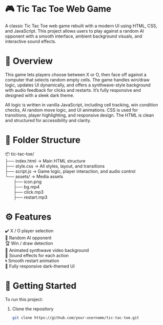 # 🎮 Tic Tac Toe Web Game  
A classic Tic Tac Toe web game rebuilt with a modern UI using HTML, CSS, and JavaScript. This project allows users to play against a random AI opponent with a smooth interface, ambient background visuals, and interactive sound effects.

# 📝 Overview  
This game lets players choose between X or O, then face off against a computer that selects random empty cells. The game handles win/draw logic, updates UI dynamically, and offers a synthwave-style background with audio feedback for clicks and restarts. It’s fully responsive and designed with a sleek dark theme.

All logic is written in vanilla JavaScript, including cell tracking, win condition checks, AI random move logic, and UI animations. CSS is used for transitions, player highlighting, and responsive design. The HTML is clean and structured for accessibility and clarity.

# 📁 Folder Structure  
📦 tic-tac-toe/  
├── index.html → Main HTML structure  
├── style.css → All styles, layout, and transitions  
├── script.js → Game logic, player interaction, and audio control  
└── assets/ → Media assets  
  ├── icon.png  
  ├── bg.mp4  
  ├── click.mp3  
  ├── restart.mp3  

# ⚙️ Features  
✔️ X / O player selection  
🤖 Random AI opponent  
🏆 Win / draw detection  
🎥 Animated synthwave video background  
🎵 Sound effects for each action  
🌀 Smooth restart animation  
📱 Fully responsive dark-themed UI  

# 🚀 Getting Started  
To run this project:

1. Clone the repository  
   ```bash
   git clone https://github.com/your-username/tic-tac-toe.git
